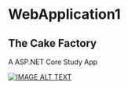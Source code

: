 # WebApplication1
## The Cake Factory
A ASP.NET Core Study App

[![IMAGE ALT TEXT](https://i9.ytimg.com/vi/yyMO96Loj3w/mq1.jpg?sqp=CMSl2aoG-oaymwEmCMACELQB8quKqQMa8AEB-AHUBoAC4AOKAgwIABABGGUgZShlMA8%3D&rs=AOn4CLAmQRVNRiW9mUynvRa1QFj1Eh09tw&retry=4)](https://youtu.be/yyMO96Loj3w "TheCakeFactory")
